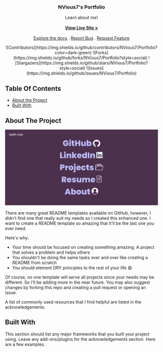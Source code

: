 <br/>
<p align="center">
  <h3 align="center">NVious7's Portfolio</h3>

  <p align="center">
    Learn about me!
    <br/>
    <br/>
    <a href="https://nvious7-portfolio.netlify.app/"><strong>View Live Site »</strong></a>
    <br/>
    <br/>
    <a href="https://github.com/NVious7/Portfolio">Explore the docs</a>
    .
    <a href="https://github.com/NVious7/Portfolio/issues">Report Bug</a>
    .
    <a href="https://github.com/NVious7/Portfolio/issues">Request Feature</a>
  </p>
</p>

<p align="center">
![Contributors](https://img.shields.io/github/contributors/NVious7/Portfolio?color=dark-green) ![Forks](https://img.shields.io/github/forks/NVious7/Portfolio?style=social) ![Stargazers](https://img.shields.io/github/stars/NVious7/Portfolio?style=social) ![Issues](https://img.shields.io/github/issues/NVious7/Portfolio)
</p>

## Table Of Contents

* [About the Project](#about-the-project)
* [Built With](#built-with)

## About The Project

![Screen Shot](public/Screenshot.png)

There are many great README templates available on GitHub, however, I didn't find one that really suit my needs so I created this enhanced one. I want to create a README template so amazing that it'll be the last one you ever need.

Here's why:

* Your time should be focused on creating something amazing. A project that solves a problem and helps others
* You shouldn't be doing the same tasks over and over like creating a README from scratch
* You should element DRY principles to the rest of your life :smile:

Of course, no one template will serve all projects since your needs may be different. So I'll be adding more in the near future. You may also suggest changes by forking this repo and creating a pull request or opening an issue.

A list of commonly used resources that I find helpful are listed in the acknowledgements.

## Built With

This section should list any major frameworks that you built your project using. Leave any add-ons/plugins for the acknowledgements section. Here are a few examples.
